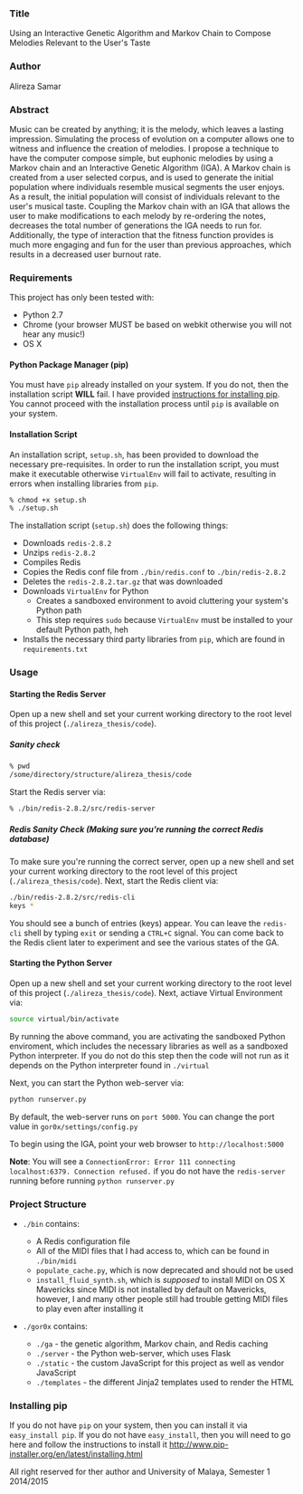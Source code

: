 ### Title
Using an Interactive Genetic Algorithm and Markov Chain to Compose Melodies Relevant to the User's Taste

### Author
Alireza Samar

### Abstract
Music can be created by anything; it is the melody, which leaves a lasting impression. Simulating the process of evolution on a computer allows one to witness and influence the creation of melodies. I propose a technique to have the computer compose simple, but euphonic melodies by using a Markov chain and an Interactive Genetic Algorithm (IGA). A Markov chain is created from a user selected corpus, and is used to generate the initial population where individuals resemble musical segments the user enjoys. As a result, the initial population will consist of individuals relevant to the user's musical taste. Coupling the Markov chain with an IGA that allows the user to make modifications to each melody by re-ordering the notes, decreases the total number of generations the IGA needs to run for. Additionally, the type of interaction that the fitness function provides is much more engaging and fun for the user than previous approaches, which results in a decreased user burnout rate.

### Requirements
This project has only been tested with:
* Python 2.7
* Chrome (your browser MUST be based on webkit otherwise you will not hear any music!)
* OS X

#### Python Package Manager (pip)
You must have `pip` already installed on your system. If you do not, then the installation script **WILL** fail. I have provided [instructions for installing pip](#installing-pip). You cannot proceed with the installation process until `pip` is available on your system.

#### Installation Script
An installation script, `setup.sh`, has been provided to download the necessary pre-requisites. In order to run
the installation script, you must make it executable otherwise `VirtualEnv` will fail to activate, resulting in
errors when installing libraries from `pip`.
```bash
% chmod +x setup.sh
% ./setup.sh
```

The installation script (`setup.sh`) does the following things:
* Downloads `redis-2.8.2`
* Unzips `redis-2.8.2`
* Compiles Redis
* Copies the Redis conf file from `./bin/redis.conf` to `./bin/redis-2.8.2`
* Deletes the `redis-2.8.2.tar.gz` that was downloaded
* Downloads `VirtualEnv` for Python
  * Creates a sandboxed environment to avoid cluttering your system's Python path
  * This step requires `sudo` because `VirtualEnv` must be installed to your default Python path, heh
* Installs the necessary third party libraries from `pip`, which are found in `requirements.txt`

### Usage
#### Starting the Redis Server
Open up a new shell and set your current working directory to the root level of this project (`./alireza_thesis/code`).

##### Sanity check
```bash
% pwd
/some/directory/structure/alireza_thesis/code
```

Start the Redis server via:
```bash
% ./bin/redis-2.8.2/src/redis-server
```

##### Redis Sanity Check (Making sure you're running the correct Redis database)
To make sure you're running the correct server, open up a new shell and set your current working directory to the root level of this project (`./alireza_thesis/code`). Next, start the Redis client via:
```bash
./bin/redis-2.8.2/src/redis-cli
keys *
```
You should see a bunch of entries (keys) appear. You can leave the `redis-cli` shell by typing `exit` or sending a `CTRL+C` signal. You can come back to the Redis client later to experiment and see the various states of the GA.

#### Starting the Python Server
Open up a new shell and set your current working directory to the root level of this project (`./alireza_thesis/code`).
Next, actiave Virtual Environment via:
```bash
source virtual/bin/activate
```
By running the above command, you are activating the sandboxed Python enviroment, which
includes the necessary libraries as well as a sandboxed Python interpreter. If you do not
do this step then the code will not run as it depends on the Python interpreter found in
`./virtual`

Next, you can start the Python web-server via:
```python
python runserver.py
```
By default, the web-server runs on `port 5000`. You can change the port value in `gor0x/settings/config.py`

To begin using the IGA, point your web browser to `http://localhost:5000`

**Note**: You will see a `ConnectionError: Error 111 connecting localhost:6379. Connection refused.` if you do not
have the `redis-server` running before running `python runserver.py`


### Project Structure
* `./bin` contains:
  * A Redis configuration file
  * All of the MIDI files that I had access to, which can be found in `./bin/midi`
  * `populate_cache.py`, which is now deprecated and should not be used
  * `install_fluid_synth.sh`, which is _supposed_ to install MIDI on OS X Mavericks since MIDI is not installed by default on Mavericks, however, I and many other people still had trouble getting MIDI files to play even after installing it

* `./gor0x` contains:
  * `./ga` - the genetic algorithm, Markov chain, and Redis caching
  * `./server` - the Python web-server, which uses Flask
  * `./static` - the custom JavaScript for this project as well as vendor JavaScript
  * `./templates` - the different Jinja2 templates used to render the HTML


### Installing pip
If you do not have `pip` on your system, then you can install it via `easy_install pip`. If you do not have `easy_install`, then you will need to go here and follow the instructions to install it http://www.pip-installer.org/en/latest/installing.html


All right reserved for ther author and University of Malaya, Semester 1 2014/2015
